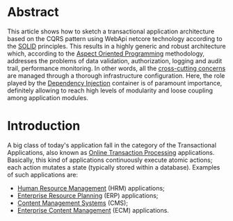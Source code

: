 # Abstract

This article shows how to sketch a transactional application architecture based on the CQRS pattern using WebApi netcore technology according to the [SOLID](https://en.wikipedia.org/wiki/SOLID) principles. This results in a highly generic and robust architecture which, according to the [Aspect Oriented Programming](https://en.wikipedia.org/wiki/Aspect-oriented_programming) methodology, addresses the problems of data validation, authorization, logging and audit trail, performance monitoring. In other words, all the [cross-cutting concerns](https://en.wikipedia.org/wiki/Cross-cutting_concern) are managed through a thorough infrastructure configuration. Here, the role played by the [Dependency Injection](https://en.wikipedia.org/wiki/Dependency_injection) container is of paramount importance, definitely allowing to reach high levels of modularity and loose coupling among application modules.

# Introduction

A big class of today's application fall in the category of the Transactional Applications, also known as [Online Transaction Processing](https://en.wikipedia.org/wiki/Online_transaction_processing) applications. Basically, this kind of applications continuously execute atomic actions; each action mutates a state (typically stored within a database). Examples of such applications are:

* [Human Resource Management](https://en.wikipedia.org/wiki/Human_resource_management) (HRM) applications;
* [Enterprise Resource Planning](https://en.wikipedia.org/wiki/Enterprise_resource_planning) (ERP) applications;
* [Content Management Systems](https://en.wikipedia.org/wiki/Content_management_system) (CMS);
* [Enterprise Content Management](https://en.wikipedia.org/wiki/Enterprise_content_management) (ECM) applications.

